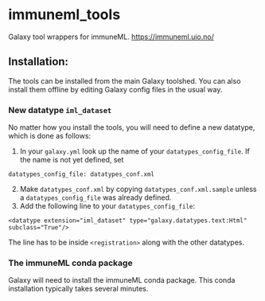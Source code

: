 # immuneml_tools
Galaxy tool wrappers for immuneML.
https://immuneml.uio.no/

## Installation:
The tools can be installed from the main Galaxy toolshed. You can also install them offline by editing Galaxy config files in the usual way.

### New datatype `iml_dataset`
No matter how you install the tools, you will need to define a new datatype, which is done as follows:

1. In your `galaxy.yml` look up the name of your `datatypes_config_file`. If the name is not yet defined, set
```
datatypes_config_file: datatypes_conf.xml
```
2. Make `datatypes_conf.xml` by copying `datatypes_conf.xml.sample` unless a `datatypes_config_file` was already defined.
3. Add the following line to your `datatypes_config_file`:
```
<datatype extension="iml_dataset" type="galaxy.datatypes.text:Html" subclass="True"/>
```
The line has to be inside `<registration>` along with the other datatypes.

### The immuneML conda package
Galaxy will need to install the immuneML conda package. This conda installation typically takes several minutes. 